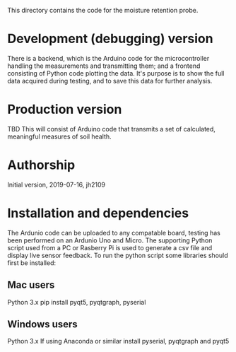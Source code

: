 This directory contains the code for the moisture retention probe.

# Development (debugging) version
There is a backend, which is the Arduino code for the microcontroller handling the measurements and transmitting them; and a frontend consisting of Python code plotting the data. It's purpose is to show the full data acquired during testing, and to save this data for further analysis.

# Production version
TBD This will consist of Arduino code that transmits a set of calculated, meaningful measures of soil health.

# Authorship
Initial version, 2019-07-16, jh2109

# Installation and dependencies
The Ardunio code can be uploaded to any compatable board, testing has been performed on an Ardunio Uno and Micro.
The supporting Python script used from a PC or Rasberry Pi is used to generate a csv file and display live sensor feedback. To run the python script some libraries should first be installed:

## Mac users
Python 3.x
pip install pyqt5, pyqtgraph, pyserial

## Windows users
Python 3.x
If using Anaconda or similar install pyserial, pyqtgraph and pyqt5



	
